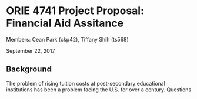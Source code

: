 # ORIE 4741 Project Proposal: Financial Aid Assitance
Members: Cean Park (ckp42), Tiffany Shih (ts568)

September 22, 2017

## Background
The problem of rising tuition costs at post-secondary educational institutions has been a problem facing the U.S. for over a century. Questions 
